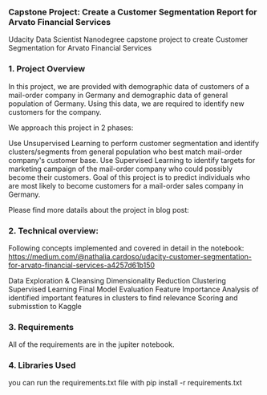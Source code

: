 ### Capstone Project: Create a Customer Segmentation Report for Arvato Financial Services
Udacity Data Scientist Nanodegree capstone project to create Customer Segmentation for Arvato Financial Services

### 1. Project Overview
In this project, we are provided with demographic data of customers of a mail-order company in Germany and demographic data of general population of Germany. Using this data, we are required to identify new customers for the company.

We approach this project in 2 phases:

Use Unsupervised Learning to perform customer segmentation and identify clusters/segments from general population who best match mail-order company's customer base.
Use Supervised Learning to identify targets for marketing campaign of the mail-order company who could possibly become their customers.
Goal of this project is to predict individuals who are most likely to become customers for a mail-order sales company in Germany.

Please find more datails about the project in blog post: 


### 2. Technical overview:

Following concepts implemented and covered in detail in the notebook: https://medium.com/@nathalia.cardoso/udacity-customer-segmentation-for-arvato-financial-services-a4257d61b150

Data Exploration & Cleansing
Dimensionality Reduction
Clustering
Supervised Learning
Final Model Evaluation
Feature Importance
Analysis of identified important features in clusters to find relevance
Scoring and submisstion to Kaggle


### 3. Requirements
All of the requirements are in the jupiter notebook.

### 4. Libraries Used
you can run the requirements.txt file with pip install -r requirements.txt

